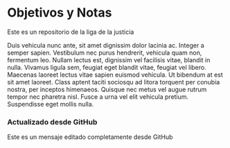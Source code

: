 # Objetivos y Notas

Este es un repositorio de la liga de la justicia

Duis vehicula nunc ante, sit amet dignissim dolor lacinia ac. Integer a semper sapien. Vestibulum nec purus hendrerit,
vehicula quam non, fermentum leo. Nullam lectus est, dignissim vel facilisis vitae, blandit in nulla. Vivamus ligula
sem, feugiat eget blandit vitae, feugiat vel libero. Maecenas laoreet lectus vitae sapien euismod vehicula. Ut bibendum
at est sit amet laoreet. Class aptent taciti sociosqu ad litora torquent per conubia nostra, per inceptos himenaeos.
Quisque nec metus vel augue rutrum tempor nec pharetra nisl. Fusce a urna vel elit vehicula pretium. Suspendisse eget
mollis nulla.

### Actualizado desde GitHub

Este es un mensaje editado completamente desde GitHub
